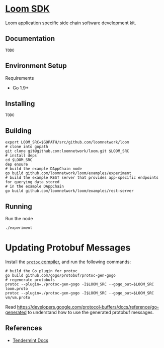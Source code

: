 # [Loom SDK](https://loomx.io)

Loom application specific side chain software development kit.

## Documentation

`TODO`

## Environment Setup

Requirements

* Go 1.9+

## Installing

`TODO`

## Building

```shell
export LOOM_SRC=$GOPATH/src/github.com/loomnetwork/loom
# clone into gopath
git clone git@github.com:loomnetwork/loom.git $LOOM_SRC
# install deps
cd $LOOM_SRC
dep ensure
# build the example DAppChain node
go build github.com/loomnetwork/loom/examples/experiment
# build the example REST server that provides app-specific endpoints for querying data stored
# in the example DAppChain
go build github.com/loomnetwork/loom/examples/rest-server
```

## Running

Run the node
```shell
./experiment
```

# Updating Protobuf Messages

Install the [`protoc` compiler](https://github.com/google/protobuf/releases),
and run the following commands:

```shell
# build the Go plugin for protoc
go build github.com/gogo/protobuf/protoc-gen-gogo
# regenerate protobufs
protoc --plugin=./protoc-gen-gogo -I$LOOM_SRC --gogo_out=$LOOM_SRC loom.proto
protoc --plugin=./protoc-gen-gogo -I$LOOM_SRC --gogo_out=$LOOM_SRC vm/vm.proto
```

Read https://developers.google.com/protocol-buffers/docs/reference/go-generated to understand how
to use the generated protobuf messages.

## References

 * [Tendermint Docs](https://tendermint.readthedocs.io/en/latest/)
